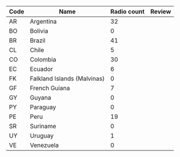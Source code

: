 |Code|Name                       |Radio count|Review|
|----|---------------------------|-----------|------|
|AR  |Argentina                  |32         |
|BO  |Bolivia                    |0          |
|BR  |Brazil                     |41         |
|CL  |Chile                      |5          |
|CO  |Colombia                   |30         |
|EC  |Ecuador                    |6          |
|FK  |Falkland Islands (Malvinas)|0          |
|GF  |French Guiana              |7          |
|GY  |Guyana                     |0          |
|PY  |Paraguay                   |0          |
|PE  |Peru                       |19         |
|SR  |Suriname                   |0          |
|UY  |Uruguay                    |1          |
|VE  |Venezuela                  |0          |
